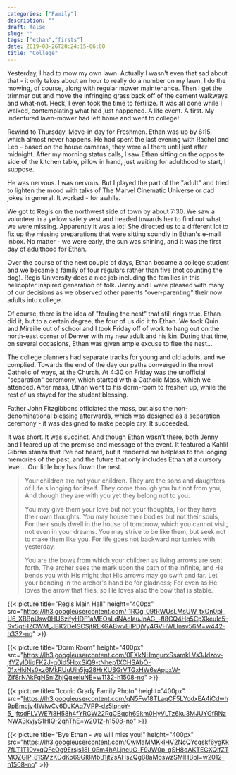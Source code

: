 ```yaml
---
categories: ["Family"]
description: ""
draft: false
slug: ""
tags: ["ethan","firsts"]
date: 2019-08-26T20:24:15-06:00
title: "College"
---
```

Yesterday, I had to mow my own lawn. Actually I wasn't even that sad about that - it only takes about an hour to really do a number on my lawn. I do the mowing, of course, along with regular mower maintenance. Then I get the trimmer out and move the infringing grass back off of the cement walkways and what-not. Heck, I even took the time to fertilize. It was all done while I walked, contemplating what had just happened. A life event. A first. My indentured lawn-mower had left home and went to college!

Rewind to Thursday. Move-in day for Freshmen. Ethan was up by 6:15, which almost never happens. He had spent the last evening with Rachel and Leo - based on the house cameras, they were all there until just after midnight. After my morning status calls, I saw Ethan sitting on the opposite side of the kitchen table, pillow in hand, just waiting for adulthood to start, I suppose.

He was nervous. I was nervous. But I played the part of the "adult" and tried to lighten the mood with talks of The Marvel Cinematic Universe or dad jokes in general. It worked - for awhile.

We got to Regis on the northwest side of town by about 7:30. We saw a volunteer in a yellow safety vest and headed towards her to find out what we were missing. Apparently it was a lot! She directed us to a different lot to fix up the missing preparations that were sitting soundly in Ethan's e-mail inbox. No matter - we were early, the sun was shining, and it was the first day of adulthood for Ethan.

Over the course of the next couple of days, Ethan became a college student and we became a family of four regulars rather than five (not counting the dog). Regis University does a nice job including the families in this helicopter inspired generation of folk. Jenny and I were pleased with many of our decisions as we observed other parents "over-parenting" their now adults into college.

Of course, there is the idea of "fouling the nest" that still rings true. Ethan did it, but to a certain degree, the four of us did it to Ethan. We took Quin and Mireille out of school and I took Friday off of work to hang out on the north-east corner of Denver with my new adult and his kin. During that time, on several occasions, Ethan was given ample excuse to flee the nest...

The college planners had separate tracks for young and old adults, and we complied. Towards the end of the day our paths converged in the most Catholic of ways, at the Church. At 4:30 on Friday was the unofficial "separation" ceremony, which started with a Catholic Mass, which we attended. After mass, Ethan went to his dorm-room to freshen up, while the rest of us stayed for the student blessing.

Father John Fitzgibbons officiated the mass, but also the non-denominational blessing afterwards, which was designed as a separation ceremony - it was designed to make people cry. It succeeded.

It was short. It was succinct. And though Ethan wasn't there, both Jenny and I teared up at the premise and message of the event. It featured a Kahlil Gibran stanza that I've not heard, but it rendered me helpless to the longing memories of the past, and the future that only includes Ethan at a cursory level... Our little boy has flown the nest.

> Your children are not your children.
> They are the sons and daughters of Life's longing for itself.
> They come through you but not from you,
> And though they are with you yet they belong not to you.
> 
> You may give them your love but not your thoughts, 
> For they have their own thoughts.
> You may house their bodies but not their souls,
> For their souls dwell in the house of tomorrow, 
> which you cannot visit, not even in your dreams.
> You may strive to be like them, 
> but seek not to make them like you.
> For life goes not backward nor tarries with yesterday.
> 
> You are the bows from which your children
> as living arrows are sent forth.
> The archer sees the mark upon the path of the infinite, 
> and He bends you with His might 
> that His arrows may go swift and far.
> Let your bending in the archer's hand be for gladness;
> For even as He loves the arrow that flies, 
> so He loves also the bow that is stable.

{{< picture title="Regis Main Hall" height="400px" src="https://lh3.googleusercontent.com/_1ROg_09tRWUsLMsUW_txOn0pl_U6_XBBpUsw0HU6zifyHDF1aMEOaLdNAcIauJnAG_-fl8CQ4Hq5CpXkeuIc5-Sv5qtHZCWM_JBK2DeISCSjtREKGABwvEilPDjVy4GVHWLInsv56M=w442-h332-no" >}}

{{< picture title="Dorm Room" height="400px" src="https://lh3.googleusercontent.com/0FXkNHmgurxSsamkLVs3Jdzov-jfYZylDliqFK2J-g0id5HoxSiQ9-tNhep1XCHSAbO-01xHkiNs0xz6MkRUuUih5jg28HrKUSGrVTGxHW6eAppxW-Zif8rNAkFgNSnIZhjQgxeluNE=w1132-h1508-no" >}}

{{< picture title="Iconic Grady Family Photo" height="400px" src="https://lh3.googleusercontent.com/qN5Fw18TLaqCF5LYodxEA4iCdwh9pBmcjy4IWlwCv6DJKAq7VPP-dz5lpnoY-5_jftsdFLVWE7i8H58h4fYRGW22RqCBqqh69km0HyVLTz6ku3MJUYGfRNzNWX3kvjyS1HIQ-2qhThE=w2012-h1508-no" >}}

{{< picture title="Bye Ethan - we will miss you!" height="400px" src="https://lh3.googleusercontent.com/CwMaMMKkIHV2NcQYcqskf6ygKk7fLT1T10vxqQFeOg9Ersjs18I_0Em4hALjneuG_F9JW0p_gSH8dAKTEGXQifZTMOZGlP_81SMzKDdKo69GI8MbB1jt2sAHsZQg88aMoswzSMlHBpI=w2012-h1508-no" >}}
